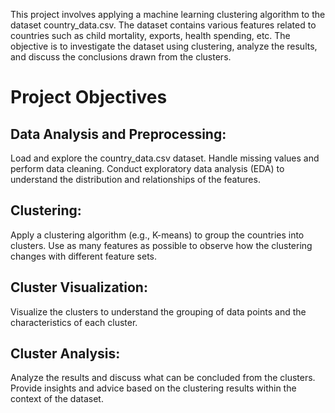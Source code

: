 
This project involves applying a machine learning clustering algorithm to the dataset country_data.csv. 
The dataset contains various features related to countries such as child mortality, exports, health spending, etc. The objective is to investigate the dataset using clustering, analyze the results, and discuss the conclusions drawn from the clusters.  

# Project Objectives 
## Data Analysis and Preprocessing: 
Load and explore the country_data.csv dataset. Handle missing values and perform data cleaning. Conduct exploratory data analysis (EDA) to understand the distribution and relationships of the features. 

## Clustering:  
Apply a clustering algorithm (e.g., K-means) to group the countries into clusters. Use as many features as possible to observe how the clustering changes with different feature sets. 

## Cluster Visualization:  
Visualize the clusters to understand the grouping of data points and the characteristics of each cluster.

## Cluster Analysis:  
Analyze the results and discuss what can be concluded from the clusters. Provide insights and advice based on the clustering results within the context of the dataset.
